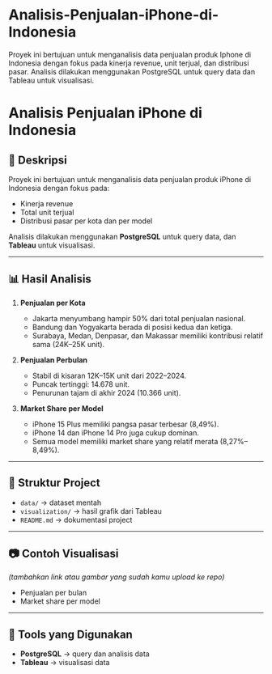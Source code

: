 # Analisis-Penjualan-iPhone-di-Indonesia
Proyek ini bertujuan untuk menganalisis data penjualan produk Iphone di Indonesia dengan fokus pada kinerja revenue, unit terjual, dan distribusi pasar. Analisis dilakukan menggunakan PostgreSQL untuk query data dan Tableau untuk visualisasi.
# Analisis Penjualan iPhone di Indonesia

## 📌 Deskripsi
Proyek ini bertujuan untuk menganalisis data penjualan produk iPhone di Indonesia dengan fokus pada:
- Kinerja revenue
- Total unit terjual
- Distribusi pasar per kota dan per model

Analisis dilakukan menggunakan **PostgreSQL** untuk query data, dan **Tableau** untuk visualisasi.

---

## 📊 Hasil Analisis
1. **Penjualan per Kota**
   - Jakarta menyumbang hampir 50% dari total penjualan nasional.
   - Bandung dan Yogyakarta berada di posisi kedua dan ketiga.
   - Surabaya, Medan, Denpasar, dan Makassar memiliki kontribusi relatif sama (24K–25K unit).

2. **Penjualan Perbulan**
   - Stabil di kisaran 12K–15K unit dari 2022–2024.
   - Puncak tertinggi: 14.678 unit.
   - Penurunan tajam di akhir 2024 (10.366 unit).

3. **Market Share per Model**
   - iPhone 15 Plus memiliki pangsa pasar terbesar (8,49%).
   - iPhone 14 dan iPhone 14 Pro juga cukup dominan.
   - Semua model memiliki market share yang relatif merata (8,27%–8,49%).

---

## 📂 Struktur Project
- `data/` → dataset mentah
- `visualization/` → hasil grafik dari Tableau
- `README.md` → dokumentasi project

---

## 📷 Contoh Visualisasi
_(tambahkan link atau gambar yang sudah kamu upload ke repo)_

- Penjualan per bulan  
- Market share per model  

---

## 🚀 Tools yang Digunakan
- **PostgreSQL** → query dan analisis data
- **Tableau** → visualisasi data
